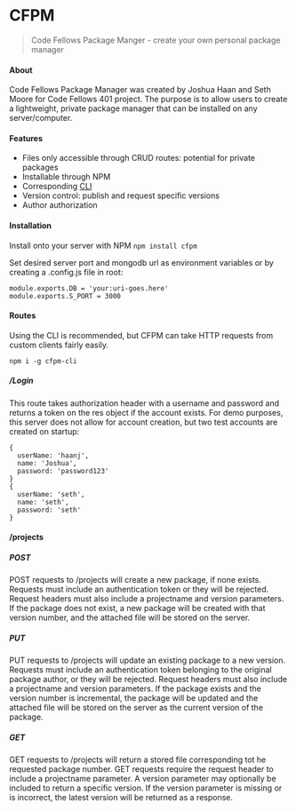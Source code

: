 #  CFPM

> Code Fellows Package Manger - create your own personal package manager
#### About
Code Fellows Package Manager was created by Joshua Haan and Seth Moore for Code Fellows 401 project. The purpose is to allow users to create a lightweight, private package manager that can be installed on any server/computer.

#### Features

- Files only accessible through CRUD routes: potential for private packages
- Installable through NPM
- Corresponding [CLI](https://github.com/setheid/cfpm-cli)
- Version control: publish and request specific versions
- Author authorization

#### Installation

Install onto your server with NPM
`npm install cfpm`

Set desired server port and mongodb url as environment variables or by creating a .config.js file in root:
```
module.exports.DB = 'your:uri-goes.here'
module.exports.S_PORT = 3000
```

#### Routes

Using the CLI is recommended, but CFPM can take HTTP requests from custom clients fairly easily.

`npm i -g cfpm-cli`


##### /Login

This route takes authorization header with a username and password and returns a token on the res object if the account exists. For demo purposes, this server does not allow for account creation, but two test accounts are created on startup:
```
{
  userName: 'haanj',
  name: 'Joshua',
  password: 'password123'
}
{
  userName: 'seth',
  name: 'seth',
  password: 'seth'
}
```

#### /projects

##### POST
POST requests to /projects will create a new package, if none exists. Requests must include an authentication token or they will be rejected. Request headers must also include a projectname and version parameters. If the package does not exist, a new package will be created with that version number, and the attached file will be stored on the server.

##### PUT
PUT requests to /projects will update an existing package to a new version. Requests must include an authentication token belonging to the original package author, or they will be rejected. Request headers must also include a projectname and version parameters. If the package exists and the version number is incremental, the package will be updated and the attached file will be stored on the server as the current version of the package.

##### GET
GET requests to /projects will return a stored file corresponding tot he requested package number. GET requests require the request header to include a projectname parameter. A version parameter may optionally be included to return a specific version. If the version parameter is missing or is incorrect, the latest version will be returned as a response.
